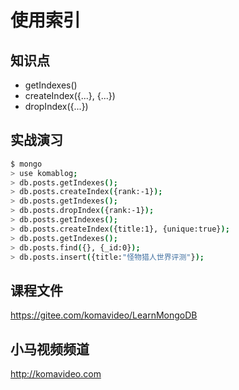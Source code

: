 使用索引
========

## 知识点

* getIndexes()
* createIndex({...}, {...})
* dropIndex({...})

## 实战演习

~~~bash
$ mongo
> use komablog;
> db.posts.getIndexes();
> db.posts.createIndex({rank:-1});
> db.posts.getIndexes();
> db.posts.dropIndex({rank:-1});
> db.posts.getIndexes();
> db.posts.createIndex({title:1}, {unique:true});
> db.posts.getIndexes();
> db.posts.find({}, {_id:0});
> db.posts.insert({title:"怪物猎人世界评测"});
~~~

## 课程文件

https://gitee.com/komavideo/LearnMongoDB

## 小马视频频道

http://komavideo.com
